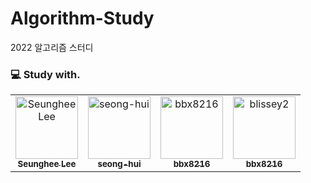 # Algorithm-Study

2022 알고리즘 스터디

### 💻 Study with.

<table>
  <tr>
    <td align="center">
      <a href="https://github.com/leeseunghee00">
        <img src="https://avatars.githubusercontent.com/u/87460638?v=4" width="100px;" alt="Seunghee Lee"/><br />
        <sub><b>Seunghee Lee</b><br></sub>
      </a>
    </td>
    <td align="center">
      <a href="https://github.com/seong-hui">
        <img src="https://avatars.githubusercontent.com/u/52481403?v=4" width="100px;" alt="seong-hui"/><br />
        <sub><b>seong-hui</b><br></sub>
      </a>
    </td>
    <td align="center">
      <a href="https://github.com/bbx8216">
        <img src="https://avatars.githubusercontent.com/u/81232059?v=4" width="100px;" alt="bbx8216"/><br />
        <sub><b>bbx8216</b><br></sub>
      </a>
    </td>
    <td align="center">
      <a href="https://github.com/blissey2">
        <img src="https://avatars.githubusercontent.com/u/48528072?v=4" width="100px;" alt="blissey2"/><br />
        <sub><b>bbx8216</b><br></sub>
      </a>
    </td>
  </tr>
</table>
<br />
